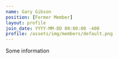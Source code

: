 ```yaml
---
name: Gary Gibson
position: [Former Member]
layout: profile
join_date: YYYY-MM-DD 00:00:00 -400
profile: /assets/img/members/default.png
---
```

Some information
